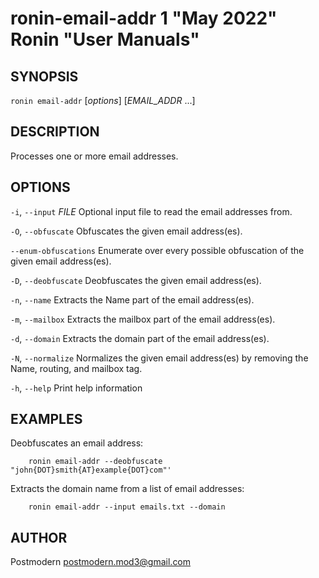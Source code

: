 # ronin-email-addr 1 "May 2022" Ronin "User Manuals"

## SYNOPSIS

`ronin email-addr` [*options*] [*EMAIL_ADDR* ...]

## DESCRIPTION

Processes one or more email addresses.

## OPTIONS

`-i`, `--input` *FILE*
  Optional input file to read the email addresses from.

`-O`, `--obfuscate`
  Obfuscates the given email address(es).

`--enum-obfuscations`
  Enumerate over every possible obfuscation of the given email address(es).

`-D`, `--deobfuscate`
  Deobfuscates the given email address(es).

`-n`, `--name`
  Extracts the Name part of the email address(es).

`-m`, `--mailbox`
  Extracts the mailbox part of the email address(es).

`-d`, `--domain`
  Extracts the domain part of the email address(es).

`-N`, `--normalize`
  Normalizes the given email address(es) by removing the Name, routing,
  and mailbox tag.

`-h`, `--help`
  Print help information

## EXAMPLES

Deobfuscates an email address:

        ronin email-addr --deobfuscate "john{DOT}smith{AT}example{DOT}com"'

Extracts the domain name from a list of email addresses:

        ronin email-addr --input emails.txt --domain

## AUTHOR

Postmodern <postmodern.mod3@gmail.com>

